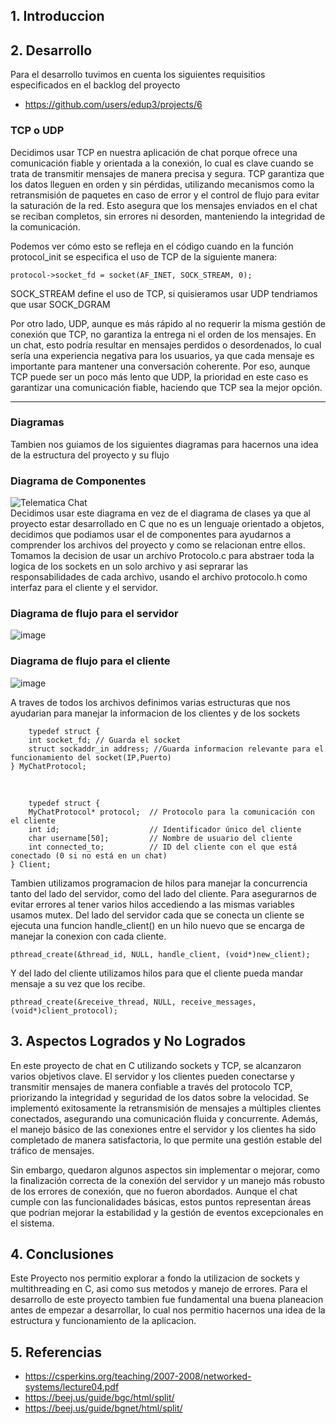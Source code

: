 ## 1. Introduccion
## 2. Desarrollo
Para el desarrollo tuvimos en cuenta los siguientes requisitios especificados en el backlog del proyecto
* https://github.com/users/edup3/projects/6

### TCP o UDP  
Decidimos usar TCP en nuestra aplicación de chat porque ofrece una comunicación fiable y orientada a la conexión, lo cual es clave cuando se trata de transmitir mensajes de manera precisa y segura. TCP garantiza que los datos lleguen en orden y sin pérdidas, utilizando mecanismos como la retransmisión de paquetes en caso de error y el control de flujo para evitar la saturación de la red. Esto asegura que los mensajes enviados en el chat se reciban completos, sin errores ni desorden, manteniendo la integridad de la comunicación.

Podemos ver cómo esto se refleja en el código cuando en la función protocol_init se especifica el uso de TCP de la siguiente manera:

    protocol->socket_fd = socket(AF_INET, SOCK_STREAM, 0);
SOCK_STREAM define el uso de TCP, si quisieramos usar UDP tendriamos que usar SOCK_DGRAM

Por otro lado, UDP, aunque es más rápido al no requerir la misma gestión de conexión que TCP, no garantiza la entrega ni el orden de los mensajes. En un chat, esto podría resultar en mensajes perdidos o desordenados, lo cual sería una experiencia negativa para los usuarios, ya que cada mensaje es importante para mantener una conversación coherente. Por eso, aunque TCP puede ser un poco más lento que UDP, la prioridad en este caso es garantizar una comunicación fiable, haciendo que TCP sea la mejor opción.
____
### Diagramas  
Tambien nos guiamos de los siguientes diagramas para hacernos una idea de la estructura del proyecto y su flujo  

### Diagrama de Componentes
![Telematica Chat](https://github.com/user-attachments/assets/5033be72-31db-45c1-9bf0-521882f9e373)  
Decidimos usar este diagrama en vez de el diagrama de clases
ya que al proyecto estar desarrollado en C que no es un lenguaje orientado a objetos, decidimos que podiamos usar el de componentes para ayudarnos 
a comprender los archivos del proyecto y como se relacionan entre ellos. Tomamos la decision de usar un archivo Protocolo.c para abstraer toda la logica de los sockets en 
un solo archivo y asi seprarar las responsabilidades de cada archivo, usando el archivo protocolo.h como interfaz para el cliente y el servidor.
### Diagrama de flujo para el servidor
![image](https://github.com/user-attachments/assets/531faeb4-f63c-4b69-98aa-3f419dcd93ad)

### Diagrama de flujo para el cliente
![image](https://github.com/user-attachments/assets/af0ec4df-f9ab-43b1-bba4-3340959ab307)

A traves de todos los archivos definimos varias estructuras que nos ayudarian para manejar la informacion de los clientes y de los sockets  
  
        typedef struct {
        int socket_fd; // Guarda el socket
        struct sockaddr_in address; //Guarda informacion relevante para el funcionamiento del socket(IP,Puerto)
    } MyChatProtocol; 

<br />
    
        typedef struct {
        MyChatProtocol* protocol;  // Protocolo para la comunicación con el cliente
        int id;                    // Identificador único del cliente
        char username[50];         // Nombre de usuario del cliente
        int connected_to;          // ID del cliente con el que está conectado (0 si no está en un chat)
    } Client;
Tambien utilizamos programacion de hilos para manejar la concurrencia tanto del lado del servidor, como del lado del cliente. Para asegurarnos de evitar errores al tener varios hilos accediendo a las mismas variables usamos mutex.
Del lado del servidor cada que se conecta un cliente se ejecuta una funcion handle_client() en un hilo nuevo que se encarga de manejar la conexion con cada cliente.

    pthread_create(&thread_id, NULL, handle_client, (void*)new_client);

    
Y del lado del cliente utilizamos hilos para que el cliente pueda mandar mensaje a su vez que los recibe.

    pthread_create(&receive_thread, NULL, receive_messages, (void*)client_protocol);



## 3. Aspectos Logrados y No Logrados

En este proyecto de chat en C utilizando sockets y TCP, se alcanzaron varios objetivos clave. El servidor y los clientes pueden conectarse y transmitir mensajes de manera confiable a través del protocolo TCP, priorizando la integridad y seguridad de los datos sobre la velocidad. Se implementó exitosamente la retransmisión de mensajes a múltiples clientes conectados, asegurando una comunicación fluida y concurrente. Además, el manejo básico de las conexiones entre el servidor y los clientes ha sido completado de manera satisfactoria, lo que permite una gestión estable del tráfico de mensajes.

Sin embargo, quedaron algunos aspectos sin implementar o mejorar, como la finalización correcta de la conexión del servidor y un manejo más robusto de los errores de conexión, que no fueron abordados. Aunque el chat cumple con las funcionalidades básicas, estos puntos representan áreas que podrían mejorar la estabilidad y la gestión de eventos excepcionales en el sistema.

## 4. Conclusiones
Este Proyecto nos permitio explorar a fondo la utilizacion de sockets y multithreading en C, asi como sus metodos y manejo de errores. Para el desarrollo de este proyecto tambien fue fundamental una buena planeacion antes de empezar a desarrollar,
lo cual nos permitio hacernos una idea de la estructura y funcionamiento de la aplicacion.
## 5. Referencias
* https://csperkins.org/teaching/2007-2008/networked-systems/lecture04.pdf
* https://beej.us/guide/bgc/html/split/
* https://beej.us/guide/bgnet/html/split/
